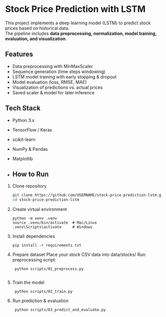 # Stock Price Prediction with LSTM

This project implements a deep learning model (LSTM) to predict stock prices based on historical data.  
The pipeline includes **data preprocessing, normalization, model training, evaluation, and visualization**.

## Features
- Data preprocessing with MinMaxScaler
- Sequence generation (time steps windowing)
- LSTM model training with early stopping & dropout
- Model evaluation (loss, RMSE, MAE)
- Visualization of predictions vs. actual prices
- Saved scaler & model for later inference

## Tech Stack
- Python 3.x
- TensorFlow / Keras
- scikit-learn
- NumPy & Pandas
- Matplotlib

- ## How to Run

1. Clone repository
   ```bash
   git clone https://github.com/USERNAME/stock-price-prediction-lstm.git
   cd stock-price-prediction-lstm

2. Create virtual environment
   ```
   python -m venv .venv
   source .venv/bin/activate  # Mac/Linux
   .venv\Scripts\activate     # Windows

4. Install dependencies
   ```
   pip install -r requirements.txt

6. Prepare dataset
    Place your stock CSV data into data/stocks/
    Run preprocessing script:
   ```
    python scripts/01_preprocess.py
    
7. Train the model
   ```
    python scripts/02_train.py

8. Run prediction & evaluation
   ```
    python scripts/03_predict_and_evaluate.py
